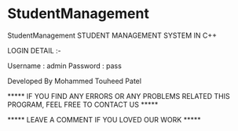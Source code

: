 # StudentManagement
StudentManagement 
STUDENT MANAGEMENT SYSTEM IN C++

LOGIN DETAIL :-

Username : admin
Password : pass


Developed By Mohammed Touheed Patel

***** IF YOU FIND ANY ERRORS OR ANY PROBLEMS RELATED THIS PROGRAM, FEEL FREE TO CONTACT US *****  


***** LEAVE A COMMENT IF YOU LOVED OUR WORK *****
